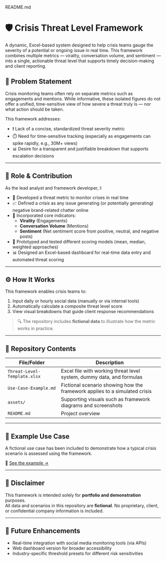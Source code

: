 README.md

# 🛡️ Crisis Threat Level Framework
A dynamic, Excel-based system designed to help crisis teams gauge the severity of a potential or ongoing issue in real time. This framework combines multiple metrics — virality, conversation volume, and sentiment — into a single, actionable threat level that supports timely decision-making and client reporting.

## 📌 Problem Statement

Crisis monitoring teams often rely on separate metrics such as engagements and mentions. While informative, these isolated figures do not offer a unified, time-sensitive view of how severe a threat truly is — nor what action should be taken.

This framework addresses:
- ❗ Lack of a concise, standardized threat severity metric
- ⏱️ Need for time-sensitive tracking (especially as engagements can spike rapidly, e.g., 30M+ views)
- 📊 Desire for a transparent and justifiable breakdown that supports escalation decisions

---

## 👤 Role & Contribution

As the lead analyst and framework developer, I:

- 🔧 Developed a threat metric to monitor crises in real time
- 📈 Defined a *crisis* as any issue generating (or potentially generating) negative brand-related chatter online
- 🧮 Incorporated core indicators:
  - **Virality** (Engagements)
  - **Conversation Volume** (Mentions)
  - **Sentiment** (Net sentiment score from positive, neutral, and negative posts)
- 🧪 Prototyped and tested different scoring models (mean, median, weighted approaches)
- 📊 Designed an Excel-based dashboard for real-time data entry and automated threat scoring

---

## ⚙️ How It Works

This framework enables crisis teams to:

1. Input daily or hourly social data (manually or via internal tools)
2. Automatically calculate a composite threat level score
3. View visual breakdowns that guide client response recommendations

> 🔍 The repository includes **fictional data** to illustrate how the metric works in practice.

---

## 📂 Repository Contents

| File/Folder | Description |
|-------------|-------------|
| `Threat-Level-Template.xlsx` | Excel file with working threat level system, dummy data, and formulas |
| `Use-Case-Example.md`       | Fictional scenario showing how the framework applies to a simulated crisis |
| `assets/`                   | Supporting visuals such as framework diagrams and screenshots |
| `README.md`                 | Project overview |

---

## 📝 Example Use Case

A fictional use case has been included to demonstrate how a typical crisis scenario is assessed using the framework.

📄 [See the example →](./Use-Case-Example.md)



---

## 🚫 Disclaimer

This framework is intended solely for **portfolio and demonstration** purposes.  
All data and scenarios in this repository are **fictional**. No proprietary, client, or confidential company information is included.


---

## 🔮 Future Enhancements

- Real-time integration with social media monitoring tools (via APIs)
- Web dashboard version for broader accessibility
- Industry-specific threshold presets for different risk sensitivities
